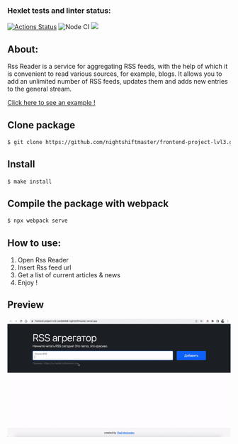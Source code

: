 ### Hexlet tests and linter status:
[![Actions Status](https://github.com/nightshiftmaster/frontend-project-lvl3/workflows/hexlet-check/badge.svg)](https://github.com/nightshiftmaster/frontend-project-lvl3/actions)
![Node CI](https://github.com/nightshiftmaster/frontend-project-lvl3/actions/workflows/node.js.yml/badge.svg)
<a href="https://codeclimate.com/github/nightshiftmaster/frontend-project-lvl3/maintainability"><img src="https://api.codeclimate.com/v1/badges/c12dafc968bbf8bb019e/maintainability" /></a>

## About:

Rss Reader is a service for aggregating RSS feeds, with the help of which it is convenient to read various sources, for example, blogs. It allows you to add an unlimited number of RSS feeds, updates them and adds new entries to the general stream.

[Click here to see an example !](https://frontend-project-lvl3-ceo9d4lb8-nightshiftmaster.vercel.app)

## Clone package 

```sh
$ git clone https://github.com/nightshiftmaster/frontend-project-lvl3.git
```

## Install 

```sh
$ make install
```
## Compile the package with webpack 

```sh
$ npx webpack serve
```

## How to use:

1) Open Rss Reader
2) Insert Rss feed url 
3) Get a list of current articles & news
4) Enjoy !

## Preview
![image](Demo.gif)